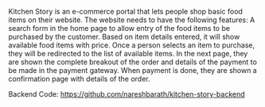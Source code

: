 Kitchen Story is an e-commerce portal that lets people shop  basic food items on their website. The website needs to have the following features:
A search form in the home page to allow entry of the food items to be purchased by the customer.
Based on item details entered, it will show available food items with  price.
Once a person selects an item to purchase, they will be redirected to the list of available items. In the next page, they are shown the complete breakout of the order and details of the payment to be made in the payment gateway. When payment is done, they are shown a confirmation page with details of the order.

Backend Code: https://github.com/nareshbarath/kitchen-story-backend
